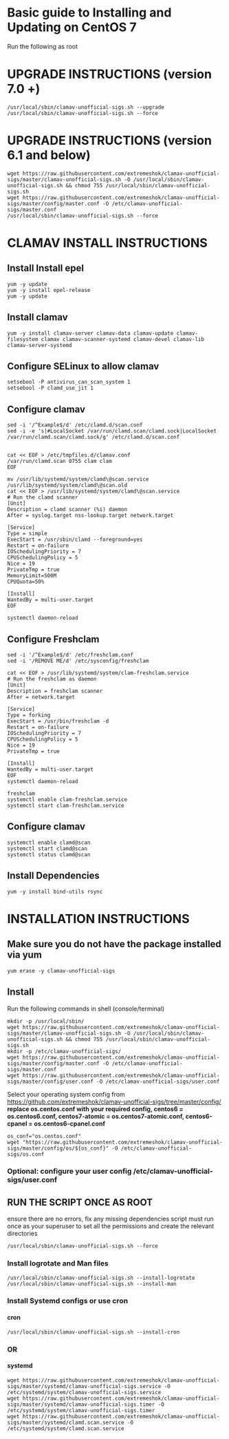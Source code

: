 # Basic guide to Installing and Updating on CentOS 7
Run the following as root

# UPGRADE INSTRUCTIONS (version 7.0 +)
```
/usr/local/sbin/clamav-unofficial-sigs.sh --upgrade
/usr/local/sbin/clamav-unofficial-sigs.sh --force
```

# UPGRADE INSTRUCTIONS (version 6.1 and below)
```
wget https://raw.githubusercontent.com/extremeshok/clamav-unofficial-sigs/master/clamav-unofficial-sigs.sh -O /usr/local/sbin/clamav-unofficial-sigs.sh && chmod 755 /usr/local/sbin/clamav-unofficial-sigs.sh
wget https://raw.githubusercontent.com/extremeshok/clamav-unofficial-sigs/master/config/master.conf -O /etc/clamav-unofficial-sigs/master.conf
/usr/local/sbin/clamav-unofficial-sigs.sh --force
```

# CLAMAV INSTALL INSTRUCTIONS

## Install Install epel
```
yum -y update
yum -y install epel-release
yum -y update
```

## Install clamav
```
yum -y install clamav-server clamav-data clamav-update clamav-filesystem clamav clamav-scanner-systemd clamav-devel clamav-lib clamav-server-systemd
```

## Configure SELinux to allow clamav
```
setsebool -P antivirus_can_scan_system 1
setsebool -P clamd_use_jit 1
```

## Configure clamav
```
sed -i '/^Example$/d' /etc/clamd.d/scan.conf
sed -i -e 's|#LocalSocket /var/run/clamd.scan/clamd.sock|LocalSocket /var/run/clamd.scan/clamd.sock/g' /etc/clamd.d/scan.conf


cat << EOF > /etc/tmpfiles.d/clamav.conf
/var/run/clamd.scan 0755 clam clam
EOF

mv /usr/lib/systemd/system/clamd\@scan.service /usr/lib/systemd/system/clamd\@scan.old
cat << EOF > /usr/lib/systemd/system/clamd\@scan.service
# Run the clamd scanner
[Unit]
Description = clamd scanner (%i) daemon
After = syslog.target nss-lookup.target network.target

[Service]
Type = simple
ExecStart = /usr/sbin/clamd --foreground=yes
Restart = on-failure
IOSchedulingPriority = 7
CPUSchedulingPolicy = 5
Nice = 19
PrivateTmp = true
MemoryLimit=500M
CPUQuota=50%

[Install]
WantedBy = multi-user.target
EOF

systemctl daemon-reload

```

## Configure Freshclam
```
sed -i '/^Example$/d' /etc/freshclam.conf
sed -i '/REMOVE ME/d' /etc/sysconfig/freshclam

cat << EOF > /usr/lib/systemd/system/clam-freshclam.service
# Run the freshclam as daemon
[Unit]
Description = freshclam scanner
After = network.target

[Service]
Type = forking
ExecStart = /usr/bin/freshclam -d
Restart = on-failure
IOSchedulingPriority = 7
CPUSchedulingPolicy = 5
Nice = 19
PrivateTmp = true

[Install]
WantedBy = multi-user.target
EOF
systemctl daemon-reload

freshclam
systemctl enable clam-freshclam.service
systemctl start clam-freshclam.service

```

## Configure clamav
```
systemctl enable clamd@scan
systemctl start clamd@scan
systemctl status clamd@scan
```

## Install Dependencies
```
yum -y install bind-utils rsync
```
# INSTALLATION INSTRUCTIONS

## Make sure you do not have the package installed via yum
```
yum erase -y clamav-unofficial-sigs
```

## Install
Run the following commands in shell (console/terminal)
```
mkdir -p /usr/local/sbin/
wget https://raw.githubusercontent.com/extremeshok/clamav-unofficial-sigs/master/clamav-unofficial-sigs.sh -O /usr/local/sbin/clamav-unofficial-sigs.sh && chmod 755 /usr/local/sbin/clamav-unofficial-sigs.sh
mkdir -p /etc/clamav-unofficial-sigs/
wget https://raw.githubusercontent.com/extremeshok/clamav-unofficial-sigs/master/config/master.conf -O /etc/clamav-unofficial-sigs/master.conf
wget https://raw.githubusercontent.com/extremeshok/clamav-unofficial-sigs/master/config/user.conf -O /etc/clamav-unofficial-sigs/user.conf
```
Select your operating system config from https://github.com/extremeshok/clamav-unofficial-sigs/tree/master/config/
**replace os.centos.conf with your required config, centos6 = os.centos6.conf, centos7-atomic = os.centos7-atomic.conf, centos6-cpanel = os.centos6-cpanel.conf**
```
os_conf="os.centos.conf"
wget "https://raw.githubusercontent.com/extremeshok/clamav-unofficial-sigs/master/config/os/${os_conf}" -O /etc/clamav-unofficial-sigs/os.conf
```

### Optional: configure your user config /etc/clamav-unofficial-sigs/user.conf

## RUN THE SCRIPT ONCE AS ROOT
ensure there are no errors, fix any missing dependencies
script must run once as your superuser to set all the permissions and create the relevant directories
```
/usr/local/sbin/clamav-unofficial-sigs.sh --force
```

### Install logrotate and Man files
```
/usr/local/sbin/clamav-unofficial-sigs.sh --install-logrotate
/usr/local/sbin/clamav-unofficial-sigs.sh --install-man
```

### Install Systemd configs or use cron
#### cron
```
/usr/local/sbin/clamav-unofficial-sigs.sh --install-cron
```
### OR
#### systemd
```
wget https://raw.githubusercontent.com/extremeshok/clamav-unofficial-sigs/master/systemd/clamav-unofficial-sigs.service -O /etc/systemd/system/clamav-unofficial-sigs.service
wget https://raw.githubusercontent.com/extremeshok/clamav-unofficial-sigs/master/systemd/clamav-unofficial-sigs.timer -O /etc/systemd/system/clamav-unofficial-sigs.timer
wget https://raw.githubusercontent.com/extremeshok/clamav-unofficial-sigs/master/systemd/clamd.scan.service -O /etc/systemd/system/clamd.scan.service
```
